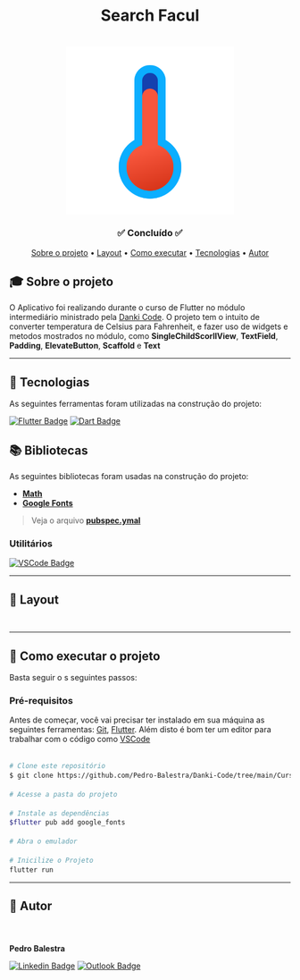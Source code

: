 <h1 align="center">Search Facul</h1>
<h1 align="center">
    <img align="center" src="images/temperature.png" width="300px;" alt="logo"/>
</h1>
<h3 align="center">✅ Concluído ✅</h3>
<!-- <h3 align="center">🛠 Em Desenvolvimento 🛠</h3> -->

<p align="center">
 <a href="#-sobre-o-projeto">Sobre o projeto</a> •
 <a href="#-layout">Layout</a> • 
 <a href="#-como-executar-o-projeto">Como executar</a> • 
 <a href="#-tecnologias">Tecnologias</a> • 
 <a href="#-autor">Autor</a>  
</p>

## 🎓 Sobre o projeto

O Aplicativo foi realizando durante o curso de Flutter no módulo intermediário ministrado pela [Danki Code](https://cursos.dankicode.com/?ref=I14162490C&hsrc=MjA1NjA1MDQyM2dhZHNwZXNxZGFua2ljdXJz). O projeto tem o intuito de converter temperatura de Celsius para Fahrenheit, e fazer uso de widgets e metodos mostrados no módulo, como **SingleChildScorllView**, **TextField**, **Padding**, **ElevateButton**, **Scaffold** e **Text**

---


## 📜 Tecnologias 

As seguintes ferramentas foram utilizadas na construção do projeto:

  [![Flutter Badge](https://img.shields.io/badge/Flutter-02569B?style=for-the-badge&logo=flutter&logoColor=white)](https://pub.dev/)
  [![Dart Badge](https://img.shields.io/badge/Dart-0175C2?style=for-the-badge&logo=dart&logoColor=white)](https://dart.dev/)

  


## 📚 Bibliotecas

As seguintes bibliotecas foram usadas na construção do projeto:
- **[Math](https://api.dart.dev/stable/2.19.4/dart-math/dart-math-library.html)**
- **[Google Fonts](https://pub.dev/packages/google_fonts)**

> Veja o arquivo  **[pubspec.ymal](https://github.com/Pedro-Balestra/Danki-Code/blob/main/Curso%20Flutter/app_biscoito_da_sorte/pubspec.yaml)**

### Utilitários

<!-- - Editor:  **[Visual Studio Code](https://code.visualstudio.com/)** -->

[![VSCode Badge](https://img.shields.io/badge/Visual_Studio_Code-0078D4?style=for-the-badge&logo=visual%20studio%20code&logoColor=white)](https://code.visualstudio.com/)

---

## 🎨 Layout

<p align="center" style="display: flex; flex-direction: column; align-items: flex-start; justify-content: center;">
    <p align="center" style="display: flex; align-items: flex-start; justify-content: center;">
    <img alt="" style="margin-right: 10px"
    src="images/sreen.png" width="200px">
</p>

---

## 🚀 Como executar o projeto

Basta seguir o s seguintes passos:

### Pré-requisitos

Antes de começar, você vai precisar ter instalado em sua máquina as seguintes ferramentas:
[Git](https://git-scm.com), [Flutter](https://docs.flutter.dev/get-started/install). 
Além disto é bom ter um editor para trabalhar com o código como [VSCode](https://code.visualstudio.com/)

```bash

# Clone este repositório
$ git clone https://github.com/Pedro-Balestra/Danki-Code/tree/main/Curso%20Flutter/app_biscoito_da_sorte.git

# Acesse a pasta do projeto

# Instale as dependências
$flutter pub add google_fonts

# Abra o emulador 

# Inicilize o Projeto
flutter run

```


---

## 👥 Autor
<h4 align="left">
    <img style="border-radius: 50%; margin-right: 30px" src="https://avatars.githubusercontent.com/pedro-balestra" width="180px;" alt=""/>
</h4>

**Pedro Balestra**


[![Linkedin Badge](https://img.shields.io/badge/LinkedIn-0077B5?style=for-the-badge&logo=linkedin&logoColor=white)](https://www.linkedin.com/in/pedro-balestra/)
[![Outlook Badge](https://img.shields.io/badge/Outlook-0078D4?style=for-the-badge&logo=microsoft-outlook&logoColor=white)](mailto:pedro.balestra@outlook.com)

